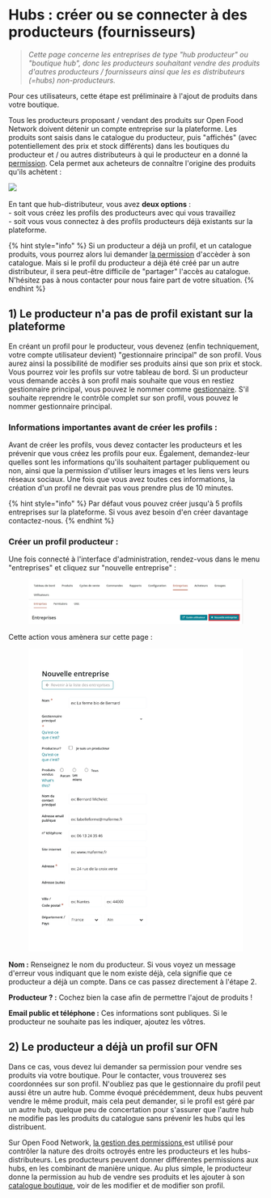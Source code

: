 # Hubs : créer ou se connecter à des producteurs (fournisseurs)

> _Cette page concerne les entreprises de type "hub producteur" ou "boutique hub", donc les producteurs souhaitant vendre des produits d'autres producteurs / fournisseurs ainsi que les es distributeurs (=hubs) non-producteurs._

Pour ces utilisateurs, cette étape est préliminaire à l'ajout de produits dans votre boutique.

Tous les producteurs proposant / vendant des produits sur Open Food Network doivent détenir un compte entreprise sur la plateforme. Les produits sont saisis dans le catalogue du producteur, puis "affichés" (avec potentiellement des prix et stock différents) dans les boutiques du producteur et / ou autres distributeurs à qui le producteur en a donné la [permission](https://guide.openfoodnetwork.org/v/fr/basic-features/enterprise-profile/enterprise-to-enterprise-permissions-e2es). Cela permet aux acheteurs de connaître l'origine des produits qu'ils achètent :&#x20;

![](<../../.gitbook/assets/image (37) (1) (1) (1).png>)

En tant que hub-distributeur, vous avez **deux options** : \
\- soit vous créez les profils des producteurs avec qui vous travaillez\
\- soit vous vous connectez à des profils producteurs déjà existants sur la plateforme.

{% hint style="info" %}
Si un producteur a déjà un profil, et un catalogue produits, vous pourrez alors lui demander [la permission](https://guide.openfoodnetwork.org/v/fr/basic-features/enterprise-profile/enterprise-to-enterprise-permissions-e2es) d'accèder à son catalogue. Mais si le profil du producteur a déjà été créé par un autre distributeur, il sera peut-être difficile de "partager" l'accès au catalogue. N'hésitez pas à nous contacter pour nous faire part de votre situation.
{% endhint %}

## 1) Le producteur n'a pas de profil existant sur la plateforme

En créant un profil pour le producteur, vous devenez (enfin techniquement, votre compte utilisateur devient) "gestionnaire principal" de son profil. Vous aurez ainsi la possibilité de modifier ses produits ainsi que son prix et stock. Vous pourrez voir les profils sur votre tableau de bord. Si un producteur vous demande accès à son profil mais souhaite que vous en restiez gestionnaire principal, vous pouvez le nommer comme [gestionnaire](https://guide.openfoodnetwork.org/v/fr/basic-features/enterprise-profile/transfer-ownership). S'il souhaite reprendre le contrôle complet sur son profil, vous pouvez le nommer gestionnaire principal.

### Informations importantes avant de créer les profils :

Avant de créer les profils, vous devez contacter les producteurs et les prévenir que vous créez les profils pour eux. Également, demandez-leur quelles sont les informations qu'ils souhaitent partager publiquement ou non, ainsi que la permission d'utiliser leurs images et les liens vers leurs réseaux sociaux. Une fois que vous avez toutes ces informations, la création d'un profil ne devrait pas vous prendre plus de 10 minutes.

{% hint style="info" %}
Par défaut vous pouvez créer jusqu'à 5 profils entreprises sur la plateforme. Si vous avez besoin d'en créer davantage contactez-nous.
{% endhint %}

### Créer un profil producteur :

Une fois connecté à l'interface d'administration, rendez-vous dans le menu "entreprises" et cliquez sur "nouvelle entreprise" :&#x20;

<figure><img src="../../.gitbook/assets/Nouvelle entreprise cadre.jpg" alt=""><figcaption></figcaption></figure>

Cette action vous amènera sur cette page :&#x20;

<figure><img src="../../.gitbook/assets/Entreprises - Nouvelle entreprise_page-0001.jpg" alt=""><figcaption></figcaption></figure>

**Nom :** Renseignez le nom du producteur. Si vous voyez un message d'erreur vous indiquant que le nom existe déjà, cela signifie que ce producteur a déjà un compte. Dans ce cas passez directement  à l'étape 2.

**Producteur ? :** Cochez bien la case afin de permettre l'ajout de produits !

**Email public et téléphone :** Ces informations sont publiques. Si le producteur ne souhaite pas les indiquer, ajoutez les vôtres.

## 2) Le producteur a déjà un profil sur OFN <a href="#supplyingproducer" id="supplyingproducer"></a>

Dans ce cas, vous devez lui demander sa permission pour vendre ses produits via votre boutique. Pour le contacter, vous trouverez ses coordonnées sur son profil. N'oubliez pas que le gestionnaire du profil peut aussi être un autre hub. Comme évoqué précédemment, deux hubs peuvent vendre le même produit, mais cela peut demander, si le profil est géré par un autre hub, quelque peu de concertation pour s'assurer que l'autre hub ne modifie pas les produits du catalogue sans prévenir les hubs qui les distribuent.

Sur Open Food Network, [la gestion des permissions ](https://guide.openfoodnetwork.org/v/fr/basic-features/enterprise-profile/enterprise-to-enterprise-permissions-e2es)est utilisé pour contrôler la nature des droits octroyés entre les producteurs et les hubs-distributeurs. Les producteurs peuvent donner différentes permissions aux hubs, en les combinant de manière unique. Au plus simple, le producteur donne la permission au hub de vendre ses produits et les ajouter à son [catalogue boutique](https://guide.openfoodnetwork.org/v/fr/basic-features/products-1/inventory-tool), voir de les modifier et de modifier son profil.

